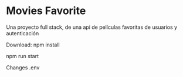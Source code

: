 # Movies Favorite
Una proyecto full stack, de una api de películas favoritas de usuarios y autenticación 

Download: 
npm install

npm run start

Changes .env
